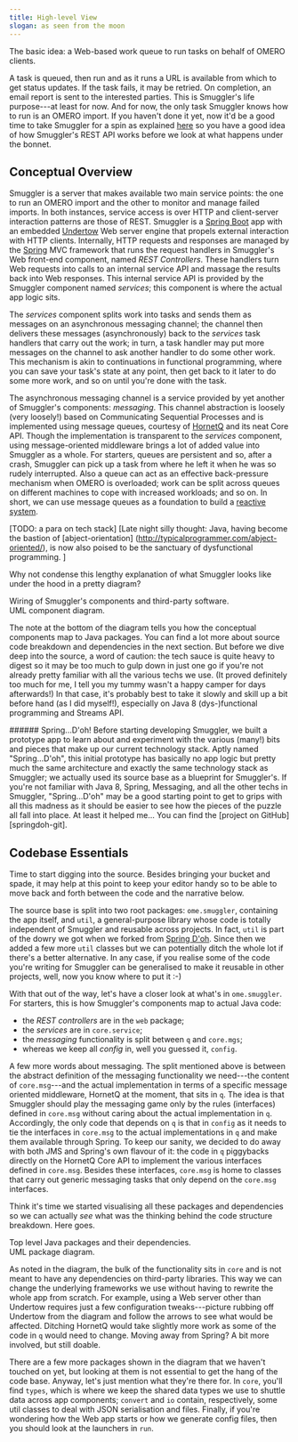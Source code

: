 ```yaml
---
title: High-level View
slogan: as seen from the moon
---
```


<p class="intro">
The basic idea: a Web-based work queue to run tasks on behalf of OMERO
clients.
</p>

A task is queued, then run and as it runs a URL is available from which to
get status updates. If the task fails, it may be retried. On completion, an
email report is sent to the interested parties. This is Smuggler's life
purpose---at least for now. And for now, the only task Smuggler knows how
to run is an OMERO import. If you haven't done it yet, now it'd be a good
time to take Smuggler for a spin as explained [here][whirlwind-tour] so you
have a good idea of how Smuggler's REST API works before we look at what
happens under the bonnet.


Conceptual Overview
-------------------
Smuggler is a server that makes available two main service points: the one
to run an OMERO import and the other to monitor and manage failed imports.
In both instances, service access is over HTTP and client-server interaction
patterns are those of REST. Smuggler is a [Spring Boot][booty] app with an
embedded [Undertow][undertow] Web server engine that propels external
interaction with HTTP clients. Internally, HTTP requests and responses are
managed by the [Spring][spring] MVC framework that runs the request handlers
in Smuggler's Web front-end component, named *REST Controllers*. These
handlers turn Web requests into calls to an internal service API and massage
the results back into Web responses. This internal service API is provided by
the Smuggler component named *services*; this component is where the actual
app logic sits.

The *services* component splits work into tasks and sends them as messages
on an asynchronous messaging channel; the channel then delivers these
messages (asynchronously) back to the *services* task handlers that carry
out the work; in turn, a task handler may put more messages on the channel
to ask another handler to do some other work.
This mechanism is akin to continuations in functional programming, where you
can save your task's state at any point, then get back to it later to do some
more work, and so on until you're done with the task.

The asynchronous messaging channel is a service provided by yet another of
Smuggler's components: *messaging*. This channel abstraction is loosely (very
loosely!) based on Communicating Sequential Processes and is implemented using
message queues, courtesy of [HornetQ][hornetq] and its neat Core API. 
Though the implementation is transparent to the *services* component, using
message-oriented middleware brings a lot of added value into Smuggler as a
whole. For starters, queues are persistent and so, after a crash, Smuggler
can pick up a task from where he left it when he was so rudely interrupted.
Also a queue can act as an effective back-pressure mechanism when OMERO is
overloaded; work can be split across queues on different machines to cope
with increased workloads; and so on. In short, we can use message queues as
a foundation to build a [reactive system][reactive].



[TODO: a para on tech stack]
[Late night silly thought:
Java, having become the bastion of [abject-orientation]
(http://typicalprogrammer.com/abject-oriented/), is now also poised to
be the sanctuary of dysfunctional programming. 
]

Why not condense this lengthy explanation of what Smuggler looks like under
the hood in a pretty diagram? 

<div class="diagram" id="components" src="components.svg">
Wiring of Smuggler's components and third-party software.<br/>
UML component diagram.</div>

The note at the bottom of the diagram tells you how the conceptual components
map to Java packages. You can find a lot more about source code breakdown and
dependencies in the next section. But before we dive deep into the source, a
word of caution: the tech sauce is quite heavy to digest so it may be too
much to gulp down in just one go if you're not already pretty familiar with
all the various techs we use. (It proved definitely too much for me, I tell
you my tummy wasn't a happy camper for days afterwards!)
In that case, it's probably best to take it slowly and skill up a bit before
hand (as I did myself!), especially on Java 8 (dys-)functional programming
and Streams API.

<div class="side-note">
###### Spring...D'oh!
Before starting developing Smuggler, we built a prototype app to learn about
and experiment with the various (many!) bits and pieces that make up our
current technology stack. Aptly named "Spring...D'oh", this initial prototype
has basically no app logic but pretty much the same architecture and exactly
the same technology stack as Smuggler; we actually used its source base as a
blueprint for Smuggler's.
If you're not familiar with Java 8, Spring, Messaging, and all the other
techs in Smuggler, "Spring...D'oh" may be a good starting point to get to
grips with all this madness as it should be easier to see how the pieces
of the puzzle all fall into place. At least it helped me...
You can find the [project on GitHub][springdoh-git].
</div>


Codebase Essentials
-------------------
Time to start digging into the source. Besides bringing your bucket and spade,
it may help at this point to keep your editor handy so to be able to move
back and forth between the code and the narrative below.

The source base is split into two root packages: `ome.smuggler`, containing
the app itself, and `util`, a general-purpose library whose code is totally
independent of Smuggler and reusable across projects. In fact, `util` is part
of the dowry we got when we forked from [Spring D'oh](#springdoh).
Since then we added a few more `util` classes but we can potentially ditch
the whole lot if there's a better alternative.
In any case, if you realise some of the code you're writing for Smuggler can
be generalised to make it reusable in other projects, well, now you know
where to put it :-)

With that out of the way, let's have a closer look at what's in `ome.smuggler`.
For starters, this is how Smuggler's components map to actual Java code:

* the *REST controllers* are in the `web` package;
* the *services* are in `core.service`;
* the *messaging* functionality is split between `q` and `core.mgs`;
* whereas we keep all *config* in, well you guessed it, `config`.

A few more words about messaging. The split mentioned above is between the
abstract definition of the messaging functionality we need---the content of
`core.msg`---and the actual implementation in terms of a specific message
oriented middleware, HornetQ at the moment, that sits in `q`. The idea is
that Smuggler should play the messaging game only by the rules (interfaces)
defined in `core.msg` without caring about the actual implementation in `q`.
Accordingly, the only code that depends on `q` is that in `config` as it
needs to tie the interfaces in `core.msg` to the actual implementations in
`q` and make them available through Spring.
To keep our sanity, we decided to do away with both JMS and Spring's own
flavour of it: the code in `q` piggybacks directly on the HornetQ Core API
to implement the various interfaces defined in `core.msg`. Besides these
interfaces, `core.msg` is home to classes that carry out generic messaging
tasks that only depend on the `core.msg` interfaces.

Think it's time we started visualising all these packages and dependencies
so we can actually *see* what was the thinking behind the code structure
breakdown. Here goes.

<div class="diagram" id="package-dependencies" src="package-dependencies.svg">
Top level Java packages and their dependencies.<br/>
UML package diagram.</div>

As noted in the diagram, the bulk of the functionality sits in `core` and is
not meant to have any dependencies on third-party libraries. This way we can
change the underlying frameworks we use without having to rewrite the whole
app from scratch. For example, using a Web server other than Undertow requires
just a few configuration tweaks---picture rubbing off Undertow from the diagram
and follow the arrows to see what would be affected. Ditching HornetQ would
take slightly more work as some of the code in `q` would need to change.
Moving away from Spring? A bit more involved, but still doable.

There are a few more packages shown in the diagram that we haven't touched
on yet, but looking at them is not essential to get the hang of the code
base. Anyway, let's just mention what they're there for. In `core`, you'll
find `types`, which is where we keep the shared data types we use to shuttle
data across app components; `convert` and `io` contain, respectively, some 
util classes to deal with JSON serialisation and files. Finally, if you're
wondering how the Web app starts or how we generate config files, then you
should look at the launchers in `run`.



[booty]: http://projects.spring.io/spring-boot/
  "Spring Boot Home"
[hornetq]: http://hornetq.jboss.org/
  "HornetQ Home"
[reactive]: http://www.reactivemanifesto.org/
  "Reactive Manifesto"  
[spring]: https://spring.io/
  "Spring Home"  
[springdoh-git]: https://github.com/c0c0n3/spring-doh
  "Spring D'oh Project on GitHub"
[undertow]: http://undertow.io/
  "Undertow Home"  
[whirlwind-tour]: /content/examples/whirlwind-tour.html
  "Whirlwind Tour"  
